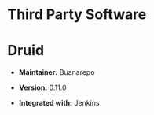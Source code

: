 # Third Party Software

Druid
=====

* **Maintainer:** Buanarepo
* **Version:** 0.11.0

* **Integrated with:** Jenkins
